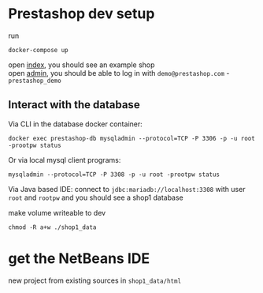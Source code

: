 # Prestashop dev setup
run
```shell
docker-compose up
```
open [index](http://localhost:8881), you should see an example shop  
open [admin](http://localhost:8881/admin074glnyfjklwzhcgnrk), you should be able to log in with `demo@prestashop.com` - `prestashop_demo`  

## Interact with the database

Via CLI in the database docker container:

````
docker exec prestashop-db mysqladmin --protocol=TCP -P 3306 -p -u root -prootpw status
````

Or via local mysql client programs:

````
mysqladmin --protocol=TCP -P 3308 -p -u root -prootpw status
````

Via Java based IDE: connect to `jdbc:mariadb://localhost:3308` with user `root` and `rootpw` and you should see a shop1 database


make volume writeable to dev
```shell
chmod -R a+w ./shop1_data
```

# get the NetBeans IDE
new project from existing sources in `shop1_data/html`
